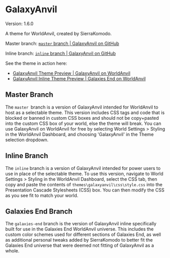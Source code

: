 # GalaxyAnvil
Version: 1.6.0

A theme for WorldAnvil, created by SierraKomodo.

Master branch: [`master` branch | GalaxyAnvil on GitHub](https://github.com/SierraKomodo/worldanvil-templates/tree/master/themes/galaxyanvil)

Inline branch: [`inline` branch | GalaxyAnvil on GitHub](https://github.com/SierraKomodo/worldanvil-templates/tree/inline/themes/galaxyanvil)

See the theme in action here:
 - [GalaxyAnvil Theme Preview | GalaxyAnvil on WorldAnvil](https://www.worldanvil.com/w/galaxyanvil-sierrakomodo/a/galaxyanvil-theme-preview-article)
 - [GalaxyAnvil Inline Theme Preview | Galaxies End on WorldAnvil](https://www.worldanvil.com/w/galaxies-end-sierrakomodo/a/galaxyanvil-inline-theme-preview-article)

## Master Branch
The `master `branch is a version of GalaxyAnvil intended for WorldAnvil to host as a selectable theme. This version includes CSS tags and code that is blocked or banned in custom CSS boxes and should not be copy+pasted into the custom CSS box of your world, else the theme will break. You can use GalaxyAnvil on WorldAnvil for free by selecting World Settings > Styling in the WorldAnvil Dashboard, and choosing 'GalaxyAnvil' in the Theme selection dropdown.

## Inline Branch
The `inline` branch is a version of GalaxyAnvil intended for power users to use in place of the selectable theme. To use this version, navigate to World Settings > Styling in the WorldAnvil Dashboard, select the CSS tab, then copy and paste the contents of `themes\galaxyanvil\css\style.css` into the Presentation Cascade Stylesheets (CSS) box. You can then modify the CSS as you see fit to match your world.

## Galaxies End Branch
The `galaxies-end` branch is the version of GalaxyAnvil inline specifically built for use in the Galaxies End WorldAnvil universe. This includes the custom color schemes used for different sections of Galaxies End, as well as additional personal tweaks added by SierraKomodo to better fit the Galaxies End universe that were deemed not fitting of GalaxyAnvil as a whole.
